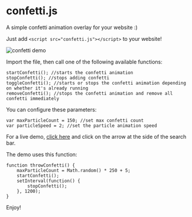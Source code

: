 # confetti.js

A simple confetti animation overlay for your website :)

Just add ```<script src="confetti.js"></script>``` to your website!

![confetti demo](https://i.imgur.com/Tjc8NvJ.png)

Import the file, then call one of the following available functions:

    startConfetti(); //starts the confetti animation
    stopConfetti(); //stops adding confetti
    toggleConfetti(); //starts or stops the confetti animation depending on whether it's already running
    removeConfetti(); //stops the confetti animation and remove all confetti immediately

You can configure these parameters:

    var maxParticleCount = 150; //set max confetti count
    var particleSpeed = 2; //set the particle animation speed

For a live demo, [click here](https://feelingunlucky.today) and click on the arrow at the side of the search bar.

The demo uses this function:

    function throwConfetti() {
        maxParticleCount = Math.random() * 250 + 5;
        startConfetti();
        setInterval(function() {
            stopConfetti();
        }, 1200);
    }

Enjoy!
